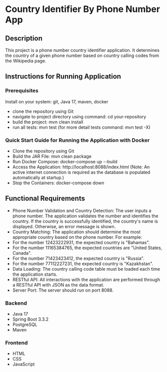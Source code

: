# Country Identifier By Phone Number App

## Description
This project is a phone number country identifier application. It determines the country of a given phone number based on country calling codes from the Wikipedia page.



## Instructions for Running Application
### Prerequisites
Install  on your system:
git, Java 17, maven, docker

- clone the repository using Git
- navigate to project directory using command: cd your-repository
- build the project: mvn clean install
- run all tests: mvn test (for more detail tests command: mvn test -X)

### Quick Start Guide for Running the Application with Docker

- Clone the repository using Git
- Build the JAR File: mvn clean package
- Run Docker Compose: docker-compose up --build
- Access the Application: http://localhost:8088/index.html (Note: An active internet connection is required as the database is populated automatically at startup.)
- Stop the Containers: docker-compose down


## Functional Requirements
- Phone Number Validation and Country Detection: The user inputs a phone number. The application validates the number and identifies the country. If the country is successfully identified, the country's name is displayed. Otherwise, an error message is shown.
- Country Matching: The application should determine the most appropriate country based on the phone number. For example:
- For the number 12423222931, the expected country is "Bahamas".
- For the number 11165384765, the expected countries are "United States, Canada".
- For the number 71423423412, the expected country is "Russia".
- For the number 77112227231, the expected country is "Kazakhstan".
- Data Loading: The country calling code table must be loaded each time the application starts.
- RESTful API: All interactions with the application are performed through a RESTful API with JSON as the data format.
- Server Port: The server should run on port 8088.
### Backend
- Java 17
- Spring Boot 3.3.2
- PostgreSQL
- Maven
### Frontend
- HTML
- CSS
- JavaScript
